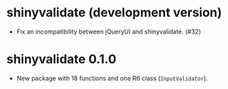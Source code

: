 # shinyvalidate (development version)

* Fix an incompatibility between jQueryUI and shinyvalidate. (#32)

# shinyvalidate 0.1.0

* New package with 18 functions and one R6 class (`InputValidator`).

